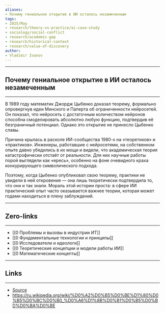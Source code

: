 ```yaml
---
aliases: 
- Почему гениальное открытие в ИИ осталось незамеченным 
tags:
- 2025/May
- research/theory-vs-practice/ai-case-study
- sociology/social-conflict
- research/academic-gap
- research/historical-context
- research/value-of-discovery
author:
- Vladimir Ivanov
---
```

-----
##  Почему гениальное открытие в ИИ осталось незамеченным 
-----
В 1989 году математик Джордж Цыбенко доказал теорему, формально опровергнув идеи Минского и Паперта об ограниченности нейросетей. Он показал, что нейросеть с достаточным количеством нейронов способна смоделировать абсолютно любую функцию, подтвердив её безграничный потенциал. Однако это открытие не принесло Цыбенко славы.

Причина крылась в расколе ИИ-сообщества 1980-х на «теоретиков» и «практиков». Инженеры, работавшие с нейросетями, на собственном опыте давно убедились в их мощи и видели, что академическая теория катастрофически отстаёт от реальности. Для них научные работы порой выглядели как «ересь», особенно на фоне очевидного краха конкурирующего символического подхода.

Поэтому, когда Цыбенко опубликовал свою теорему, практики не увидели в ней откровения — она лишь теоретически подтвердила то, что они и так знали. Мораль этой истории проста: в сфере ИИ практический опыт часто оказывается важнее теории, которая может годами находиться в плену заблуждений.

---
## Zero-links
---
- [[0 Проблемы и вызовы в индустрии ИТ]]
- [[0 Фундаментальные технологии и принципы]]
- [[0 Исследователи и идеологи]]
- [[0 Теоретические концепции и модели работы ИИ]]
- [[0 Математические концепты]]

---
## Links
---
- [Source](https://t.me/turboproject/1694)
- https://ru.wikipedia.org/wiki/%D0%A2%D0%B5%D0%BE%D1%80%D0%B5%D0%BC%D0%B0_%D0%A6%D1%8B%D0%B1%D0%B5%D0%BD%D0%BA%D0%BE
